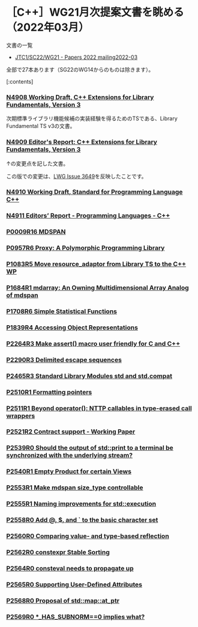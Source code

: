 # ［C++］WG21月次提案文書を眺める（2022年03月）

文書の一覧

- [JTC1/SC22/WG21 - Papers 2022 mailing2022-03](http://www.open-std.org/jtc1/sc22/wg21/docs/papers/2022/#mailing2022-03)

全部で27本あります（SG22のWG14からのものは除きます）。

[:contents]

### [N4908 Working Draft, C++ Extensions for Library Fundamentals, Version 3](http://www.open-std.org/jtc1/sc22/wg21/docs/papers/2022/n4908.html)

次期標準ライブラリ機能候補の実装経験を得るためのTSである、Library Fundamental TS v3の文書。

### [N4909 Editor's Report: C++ Extensions for Library Fundamentals, Version 3](http://www.open-std.org/jtc1/sc22/wg21/docs/papers/2022/n4909.html)

↑の変更点を記した文書。

この版での変更は、[LWG Issue 3649](http://www.open-std.org/jtc1/sc22/wg21/docs/papers/2022/p2531r0.html#3649)を反映したことです。

### [N4910 Working Draft, Standard for Programming Language C++](http://www.open-std.org/jtc1/sc22/wg21/docs/papers/2022/n4910.pdf)
### [N4911 Editors’ Report - Programming Languages - C++](http://www.open-std.org/jtc1/sc22/wg21/docs/papers/2022/n4911.html)
### [P0009R16 MDSPAN](http://www.open-std.org/jtc1/sc22/wg21/docs/papers/2022/p0009r16.html)
### [P0957R6 Proxy: A Polymorphic Programming Library](http://www.open-std.org/jtc1/sc22/wg21/docs/papers/2022/p0957r6.pdf)
### [P1083R5 Move resource_adaptor from Library TS to the C++ WP](http://www.open-std.org/jtc1/sc22/wg21/docs/papers/2022/p1083r5.pdf)
### [P1684R1 mdarray: An Owning Multidimensional Array Analog of mdspan](http://www.open-std.org/jtc1/sc22/wg21/docs/papers/2022/p1684r1.html)
### [P1708R6 Simple Statistical Functions](http://www.open-std.org/jtc1/sc22/wg21/docs/papers/2022/p1708r6.pdf)
### [P1839R4 Accessing Object Representations](http://www.open-std.org/jtc1/sc22/wg21/docs/papers/2022/p1839r4.pdf)
### [P2264R3 Make assert() macro user friendly for C and C++](http://www.open-std.org/jtc1/sc22/wg21/docs/papers/2022/p2264r3.html)
### [P2290R3 Delimited escape sequences](http://www.open-std.org/jtc1/sc22/wg21/docs/papers/2022/p2290r3.pdf)
### [P2465R3 Standard Library Modules std and std.compat](http://www.open-std.org/jtc1/sc22/wg21/docs/papers/2022/p2465r3.pdf)
### [P2510R1 Formatting pointers](http://www.open-std.org/jtc1/sc22/wg21/docs/papers/2022/p2510r1.pdf)
### [P2511R1 Beyond operator(): NTTP callables in type-erased call wrappers](http://www.open-std.org/jtc1/sc22/wg21/docs/papers/2022/p2511r1.html)
### [P2521R2 Contract support - Working Paper](http://www.open-std.org/jtc1/sc22/wg21/docs/papers/2022/p2521r2.html)
### [P2539R0 Should the output of std::print to a terminal be synchronized with the underlying stream?](http://www.open-std.org/jtc1/sc22/wg21/docs/papers/2022/p2539r0.html)
### [P2540R1 Empty Product for certain Views](http://www.open-std.org/jtc1/sc22/wg21/docs/papers/2022/p2540r1.html)
### [P2553R1 Make mdspan size_type controllable](http://www.open-std.org/jtc1/sc22/wg21/docs/papers/2022/p2553r1.html)
### [P2555R1 Naming improvements for std::execution](http://www.open-std.org/jtc1/sc22/wg21/docs/papers/2022/p2555r1.html)
### [P2558R0 Add @, $, and ` to the basic character set](http://www.open-std.org/jtc1/sc22/wg21/docs/papers/2022/p2558r0.html)
### [P2560R0 Comparing value- and type-based reflection](http://www.open-std.org/jtc1/sc22/wg21/docs/papers/2022/p2560r0.pdf)
### [P2562R0 constexpr Stable Sorting](http://www.open-std.org/jtc1/sc22/wg21/docs/papers/2022/p2562r0.pdf)
### [P2564R0 consteval needs to propagate up](http://www.open-std.org/jtc1/sc22/wg21/docs/papers/2022/p2564r0.html)
### [P2565R0 Supporting User-Defined Attributes](http://www.open-std.org/jtc1/sc22/wg21/docs/papers/2022/p2565r0.pdf)
### [P2568R0 Proposal of std::map::at_ptr](http://www.open-std.org/jtc1/sc22/wg21/docs/papers/2022/p2568r0.pdf)
### [P2569R0 *_HAS_SUBNORM==0 implies what?](http://www.open-std.org/jtc1/sc22/wg21/docs/papers/2022/p2569r0.html)